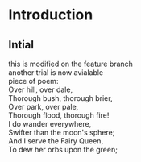 # Introduction

## Intial

this is modified on the feature branch<br/>
another trial is now avialable<br/>
piece of poem:<br/>
Over hill, over dale,<br/>
Thorough bush, thorough brier,<br/>
Over park, over pale,<br/>
Thorough flood, thorough fire!<br/>
I do wander everywhere,<br/>
Swifter than the moon's sphere;<br/>
And I serve the Fairy Queen,<br/>
To dew her orbs upon the green;<br/>
